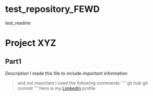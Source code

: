 # test_repository_FEWD
test_readme
# **Project XYZ**
## Part1
_Description_
I made this file to include _important_ information
> and not important
I used the following commands:
'''
git hub
git commit
'''
Here is my [LimkedIn](https://www.linkedin.com/in/evgenia-koshevaia/) profile
